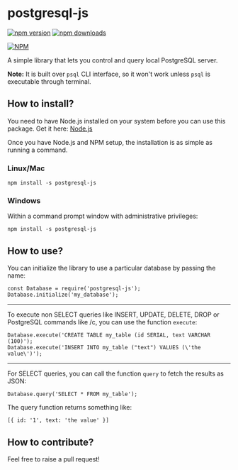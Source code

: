 # postgresql-js

[![npm version](https://badge.fury.io/js/postgresql-js.svg)](https://badge.fury.io/js/postgresql-js)
[![npm downloads](https://img.shields.io/npm/dt/postgresql-js.svg)](https://www.npmjs.com/package/postgresql-js)

[![NPM](https://nodei.co/npm/postgresql-js.png?downloads=true&downloadRank=true&stars=true)](https://nodei.co/npm/postgresql-js/)

A simple library that lets you control and query local PostgreSQL server.

**Note:** It is built over `psql` CLI interface, so it won't work unless `psql` is executable through terminal.

## How to install?

You need to have Node.js installed on your system before you can use this package. Get it here: [Node.js](https://nodejs.org/)

Once you have Node.js and NPM setup, the installation is as simple as running a command.

### Linux/Mac

    npm install -s postgresql-js

### Windows

Within a command prompt window with administrative privileges:

    npm install -s postgresql-js

## How to use?

You can initialize the library to use a particular database by passing the name:

    const Database = require('postgresql-js');
    Database.initialize('my_database');

------

To execute non SELECT queries like INSERT, UPDATE, DELETE, DROP or PostgreSQL commands like /c, you can use the function `execute`:

    Database.execute('CREATE TABLE my_table (id SERIAL, text VARCHAR (100)');
    Database.execute('INSERT INTO my_table ("text") VALUES (\'the value\')');

------

For SELECT queries, you can call the function `query` to fetch the results as JSON:

    Database.query('SELECT * FROM my_table');

The query function returns something like:

    [{ id: '1', text: 'the value' }]

## How to contribute?

Feel free to raise a pull request!
